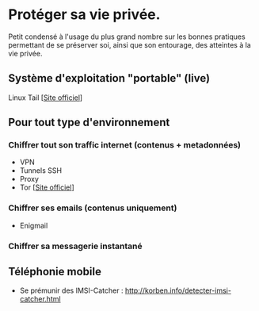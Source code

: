# Protéger sa vie privée.

Petit condensé à l'usage du plus grand nombre sur les bonnes pratiques permettant de se préserver soi, ainsi que son entourage, des atteintes à la vie privée.

## Système d'exploitation "portable" (live)

Linux Tail [[Site officiel](https://tails.boum.org/index.fr.html)]

## Pour tout type d'environnement

### Chiffrer tout son traffic internet (contenus + metadonnées)
* VPN
* Tunnels SSH
* Proxy
* Tor [[Site officiel](https://torproject.org/)]

### Chiffrer ses emails (contenus uniquement)
* Enigmail

### Chiffrer sa messagerie instantané

## Téléphonie mobile

* Se prémunir des IMSI-Catcher : http://korben.info/detecter-imsi-catcher.html

